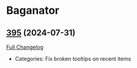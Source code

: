 # Baganator

## [395](https://github.com/Baganator/Baganator/tree/395) (2024-07-31)
[Full Changelog](https://github.com/Baganator/Baganator/compare/394...395) 

- Categories: Fix broken tooltips on recent items  
